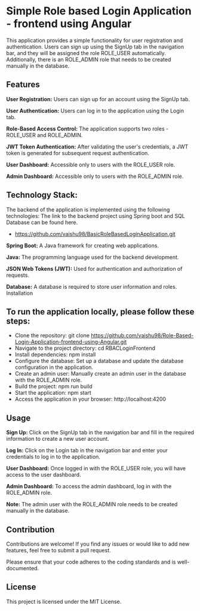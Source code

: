 # Simple Role based Login Application - frontend using Angular

This application provides a simple functionality for user registration and authentication. Users can sign up using the SignUp tab in the navigation bar, and they will be assigned the role ROLE_USER automatically. Additionally, there is an ROLE_ADMIN role that needs to be created manually in the database.

## Features

**User Registration:** Users can sign up for an account using the SignUp tab.

**User Authentication:** Users can log in to the application using the Login tab.

**Role-Based Access Control:** The application supports two roles - ROLE_USER and ROLE_ADMIN.

**JWT Token Authentication:** After validating the user's credentials, a JWT token is generated for subsequent request authentication.

**User Dashboard:** Accessible only to users with the ROLE_USER role.

**Admin Dashboard:** Accessible only to users with the ROLE_ADMIN role.


## Technology Stack:
The backend of the application is implemented using the following technologies:
The link to the backend project using Spring boot and SQL Database can be found here.
- https://github.com/vaishu98/BasicRoleBasedLoginApplication.git

**Spring Boot:** A Java framework for creating web applications.

**Java:** The programming language used for the backend development.

**JSON Web Tokens (JWT):** Used for authentication and authorization of requests.

**Database:** A database is required to store user information and roles.
Installation


## To run the application locally, please follow these steps:

- Clone the repository: git clone https://github.com/vaishu98/Role-Based-Login-Application-frontend-using-Angular.git
- Navigate to the project directory: cd RBACLoginFrontend
- Install dependencies: npm install
- Configure the database: Set up a database and update the database configuration in the application.
- Create an admin user: Manually create an admin user in the database with the ROLE_ADMIN role.
- Build the project: npm run build
- Start the application: npm start
- Access the application in your browser: http://localhost:4200

## Usage

**Sign Up:** Click on the SignUp tab in the navigation bar and fill in the required information to create a new user account.

**Log In:** Click on the Login tab in the navigation bar and enter your credentials to log in to the application.

**User Dashboard:** Once logged in with the ROLE_USER role, you will have access to the user dashboard.

**Admin Dashboard:** To access the admin dashboard, log in with the ROLE_ADMIN role.

**Note:** The admin user with the ROLE_ADMIN role needs to be created manually in the database.

## Contribution

Contributions are welcome! If you find any issues or would like to add new features, feel free to submit a pull request.

Please ensure that your code adheres to the coding standards and is well-documented.

## License

This project is licensed under the MIT License.